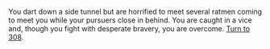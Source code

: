 You dart down a side tunnel but are horrified to meet several
ratmen coming to meet you while your pursuers close in
behind. You are caught in a vice and, though you fight with
desperate bravery, you are overcome. [Turn to 308](308).